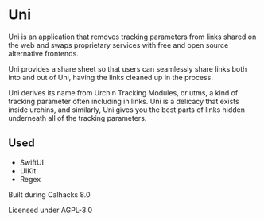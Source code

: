 # Uni

Uni is an application that removes tracking parameters from links
shared on the web and swaps proprietary services with free and open
source alternative frontends.

Uni provides a share sheet so that users can seamlessly share links
both into and out of Uni, having the links cleaned up in the process.

Uni derives its name from Urchin Tracking Modules, or utms, a kind
of tracking parameter often including in links. Uni is a delicacy
that exists inside urchins, and similarly, Uni gives you the best
parts of links hidden underneath all of the tracking parameters.

## Used
- SwiftUI
- UIKit
- Regex

Built during Calhacks 8.0

Licensed under AGPL-3.0
